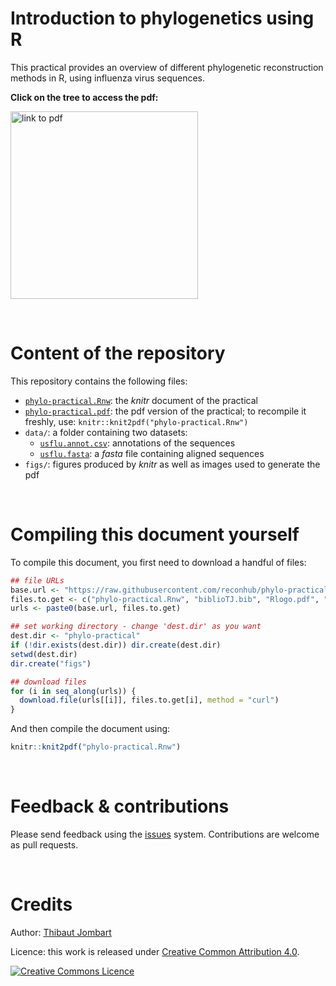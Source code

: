 
# Introduction to phylogenetics using R

This practical provides an overview of different phylogenetic reconstruction methods in R, using influenza virus sequences. 

**Click on the tree to access the pdf:**

<a href="https://raw.githubusercontent.com/reconhub/phylo-practical/master/phylo-practical.pdf"><img src="ygg.jpg" alt="link to pdf"  width="300px"></a>




<br>

# Content of the repository

This repository contains the following files:

- [`phylo-practical.Rnw`](https://raw.githubusercontent.com/reconhub/phylo-practical/master/phylo-practical.Rnw): the *knitr* document of the practical
- [`phylo-practical.pdf`](https://raw.githubusercontent.com/reconhub/phylo-practical/master/phylo-practical.pdf): the pdf version of the practical; to recompile it freshly, use: `knitr::knit2pdf("phylo-practical.Rnw")`
- `data/`: a folder containing two datasets:
  - [`usflu.annot.csv`](https://raw.githubusercontent.com/reconhub/phylo-practical/master/data/usflu.annot.csv): annotations of the sequences
  - [`usflu.fasta`](https://raw.githubusercontent.com/reconhub/phylo-practical/master/data/usflu.fasta): a *fasta* file containing aligned sequences
- `figs/`: figures produced by *knitr* as well as images used to generate the pdf



<br>

# Compiling this document yourself

To compile this document, you first need to download a handful of files:

```r
## file URLs
base.url <- "https://raw.githubusercontent.com/reconhub/phylo-practical/master/"
files.to.get <- c("phylo-practical.Rnw", "biblioTJ.bib", "Rlogo.pdf", "ygg.jpg")
urls <- paste0(base.url, files.to.get)

## set working directory - change 'dest.dir' as you want
dest.dir <- "phylo-practical"
if (!dir.exists(dest.dir)) dir.create(dest.dir)
setwd(dest.dir)
dir.create("figs")

## download files
for (i in seq_along(urls)) {
  download.file(urls[[i]], files.to.get[i], method = "curl")
}
```

And then compile the document using:

```r
knitr::knit2pdf("phylo-practical.Rnw")
```



<br>

# Feedback & contributions

Please send feedback using the [issues](http://github.com/reconhub/phylo-practical/issues) system. Contributions are welcome as pull requests.



<br>

# Credits

Author: [Thibaut Jombart](https://sites.google.com/site/thibautjombart/)

Licence: this work is released under [Creative Common Attribution 4.0](http://creativecommons.org/licenses/by/4.0/).

<a rel="license" href="http://creativecommons.org/licenses/by/4.0/"><img alt="Creative Commons Licence" style="border-width:0" src="https://i.creativecommons.org/l/by/4.0/88x31.png" /></a>



